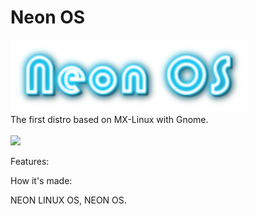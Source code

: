 # Neon OS

<img src=pictures/logo.png><br>
The first distro based on MX-Linux with Gnome.<br><br>
<img src=pictures/screenshot1-1-2021.png><br>

Features: 


How it's made:

































NEON LINUX OS, NEON OS.
